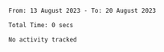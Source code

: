 <!--START_SECTION:waka-->

```txt
From: 13 August 2023 - To: 20 August 2023

Total Time: 0 secs

No activity tracked
```

<!--END_SECTION:waka-->
